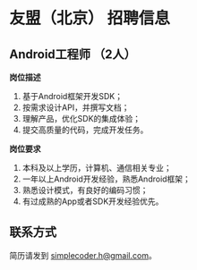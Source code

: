 # 友盟（北京） 招聘信息

## Android工程师 （2人）

**岗位描述**

1. 基于Android框架开发SDK；
2. 按需求设计API，并撰写文档；
3. 理解产品，优化SDK的集成体验；
4. 提交高质量的代码，完成开发任务。


**岗位要求**

1. 本科及以上学历，计算机、通信相关专业；
2. 一年以上Android开发经验，熟悉Android框架；
3. 熟悉设计模式，有良好的编码习惯；
4. 有过成熟的App或者SDK开发经验优先。




## 联系方式

简历请发到 [simplecoder.h@gmail.com](mailto:simplecoder.h@gmail.com)。

